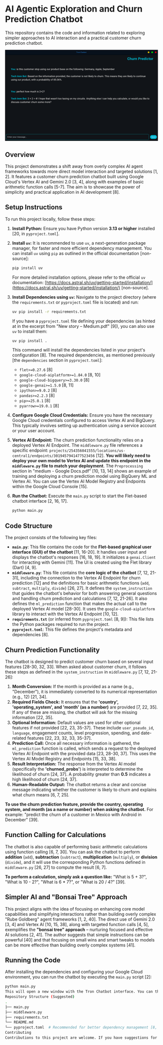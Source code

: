 # AI Agentic Exploration and Churn Prediction Chatbot

This repository contains the code and information related to exploring simpler approaches to AI interaction and a practical customer churn prediction chatbot.

![](./churn_prediction.png)

## Overview

This project demonstrates a shift away from overly complex AI agent frameworks towards more direct model interaction and targeted solutions [1, 2]. It features a customer churn prediction chatbot built using Google Cloud's Vertex AI and Gemini 2.0 [3, 4], along with examples of basic arithmetic function calls [5-7]. The aim is to showcase the power of simplicity and practical application in AI development [8].

## Setup Instructions

To run this project locally, follow these steps:

1.  **Install Python:** Ensure you have Python version **3.13 or higher** installed [20, in `pyproject.toml`].

2.  **Install `uv`:** It is recommended to use `uv`, a next-generation package manager, for faster and more efficient dependency management. You can install `uv` using `pip` as outlined in the official documentation [non-source]:
    ```bash
    pip install uv
    ```
    For more detailed installation options, please refer to the official `uv` documentation: [https://docs.astral.sh/uv/getting-started/installation/](https://docs.astral.sh/uv/getting-started/installation/) [non-source].

3.  **Install Dependencies using `uv`:** Navigate to the project directory (where the `requirements.txt` or `pyproject.toml` file is located) and run:
    ```bash
    uv pip install -r requirements.txt
    ```
    If you have a `pyproject.toml` file defining your dependencies (as hinted at in the excerpt from "New story – Medium.pdf" [9]), you can also use `uv` to install them:
    ```bash
    uv pip install .
    ```
    This command will install the dependencies listed in your project's configuration [8]. The required dependencies, as mentioned previously [the `dependencies` section in `pyproject.toml`]:
    *   `flet>=0.27.6` [8]
    *   `google-cloud-aiplatform>=1.84.0` [8, 10]
    *   `google-cloud-bigquery>=3.30.0` [8]
    *   `google-genai>=1.5.0` [8, 11]
    *   `ipython>=9.0.2` [8]
    *   `pandas>=2.2.3` [8]
    *   `pip>=25.0.1` [8]
    *   `pyarrow>=19.0.1` [8]

4.  **Configure Google Cloud Credentials:** Ensure you have the necessary Google Cloud credentials configured to access Vertex AI and BigQuery. This typically involves setting up authentication using a service account or your user account.

5.  **Vertex AI Endpoint:** The churn prediction functionality relies on a deployed Vertex AI Endpoint. The `middleware.py` file references a specific endpoint: `projects/254356041555/locations/us-central1/endpoints/3019457941477523456` [12]. **You will likely need to deploy your own model to Vertex AI and update this endpoint in the `middleware.py` file to match your deployment**. The `Preprocessing` section in "medium - Google Docs.pdf" [10, 13, 14] shows an example of training and deploying a churn prediction model using BigQuery ML and Vertex AI. You can use the Vertex AI Model Registry and Endpoints within the Google Cloud Console [15].

6.  **Run the Chatbot:** Execute the `main.py` script to start the Flet-based chatbot interface [2, 16, 17].
    ```bash
    python main.py
    ```

## Code Structure

The project consists of the following key files:

*   **`main.py`**: This file contains the code for the **Flet-based graphical user interface (GUI) of the chatbot** [11, 16-20]. It handles user input and displays the chatbot's responses [16, 18, 19]. It initializes a `genai.Client` for interacting with Gemini [11]. The UI is created using the Flet library (Dart) [4, 9].
*   **`middleware.py`**: This file contains the **core logic of the chatbot** [7, 12, 21-31], including the connection to the Vertex AI Endpoint for churn prediction [12] and the definitions for basic arithmetic functions (`add`, `subtract`, `multiply`, `divide`) [26, 27]. It defines the `system_instruction` that guides the chatbot's behavior for both answering general questions and handling churn prediction and calculations [7, 12, 21-26]. It also defines the `ml_prediction` function that makes the actual call to the deployed Vertex AI model [28-30]. It uses the `google-cloud-aiplatform` library to interact with the Vertex AI Endpoint [10, 12].
*   **`requirements.txt`** (or inferred from `pyproject.toml` [8, 9]): This file lists the Python packages required to run the project.
*   **`pyproject.toml`**: This file defines the project's metadata and dependencies [8].

## Churn Prediction Functionality

The chatbot is designed to predict customer churn based on several input features [28-30, 32, 33]. When asked about customer churn, it follows these steps as defined in the `system_instruction` in `middleware.py` [7, 12, 21-26]:

1.  **Month Conversion:** If the month is provided as a name (e.g., "December"), it is immediately converted to its numerical representation (e.g., 12) [21, 34].
2.  **Required Fields Check:** It ensures that the **'country', 'operating\_system', and 'month' (as a number)** are provided [7, 22, 35]. If any of these are missing, the chatbot will ask for the missing information [22, 35].
3.  **Optional Information:** Default values are used for other optional features if not provided [22, 23, 35-37]. These include `user_pseudo_id`, `language`, engagement counts, level progression, spending, and date-related features [22, 23, 32, 33, 35-37].
4.  **Prediction Call:** Once all necessary information is gathered, the `ml_prediction` function is called, which sends a request to the deployed Vertex AI Endpoint with the provided data [23, 28-30, 37]. This uses the Vertex AI Model Registry and Endpoints [15, 33, 38].
5.  **Result Interpretation:** The response from the Vertex AI model (specifically the **'churned\_probs'**) is interpreted to determine the likelihood of churn [24, 37]. A probability greater than **0.5** indicates a high likelihood of churn [24, 37].
6.  **Human-Readable Output:** The chatbot returns a clear and concise message indicating whether the customer is likely to churn and explains what churn means [6, 7, 25].

**To use the churn prediction feature, provide the country, operating system, and month (as a name or number) when asking the chatbot.** For example: "predict the churn of a customer in Mexico with Android in December" [39].

## Function Calling for Calculations

The chatbot is also capable of performing basic arithmetic calculations using function calling [6, 7, 30]. You can ask the chatbot to perform **addition** (`add`), **subtraction** (`subtract`), **multiplication** (`multiply`), or **division** (`divide`), and it will use the corresponding Python functions defined in `middleware.py` [26, 27] to compute the result [6, 7].

**To perform a calculation, simply ask a question like:** "What is 5 + 3?", "What is 10 - 2?", "What is 6 * 7?", or "What is 20 / 4?" [39].

## Simpler AI and "Bonsai Tree" Approach

This project aligns with the idea of focusing on enhancing core model capabilities and simplifying interactions rather than building overly complex "Rube Goldberg" agent frameworks [1, 2, 40]. The direct use of Gemini 2.0 [3, 4] and Vertex AI [10, 15, 38], along with targeted function calls [4, 5], exemplifies the **"bonsai tree" approach** – nurturing focused and effective AI solutions [2, 41]. The author suggests that simple instructions can be powerful [40] and that focusing on small wins and smart tweaks to models can be more effective than building overly complex systems [41].

## Running the Code

After installing the dependencies and configuring your Google Cloud environment, you can run the chatbot by executing the `main.py` script [2]:

```bash
python main.py
This will open a new window with the Tron Chatbot interface. You can then interact with the chatbot by typing messages and pressing the "Send" button.
Repository Structure (Suggested)
.
├── main.py
├── middleware.py
├── requirements.txt
└── README.md
└── pyproject.toml  # Recommended for better dependency management [8, 9]
Contributing
Contributions to this project are welcome. If you have suggestions for improvements or find any issues, please feel free to open an issue or submit a pull request.